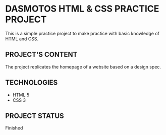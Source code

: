 # DASMOTOS HTML & CSS PRACTICE PROJECT
This is a simple practice project to make practice with basic knowledge of HTML and CSS.

## PROJECT'S CONTENT
The project replicates the homepage of a website based on a design spec.

## TECHNOLOGIES
- HTML 5
- CSS 3

## PROJECT STATUS
Finished
